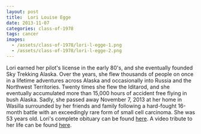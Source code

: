 ```yaml
---
layout: post
title:  Lori Louise Egge
date: 2013-11-07
categories: class-of-1978
tags: cancer
images:
  - /assets/class-of-1978/lori-l-egge-1.png
  - /assets/class-of-1978/lori-l-egge-2.png
---
```

Lori earned her pilot's license in the early 80's, and she eventually founded Sky Trekking Alaska.  Over the years, she flew thousands of people on once in a lifetime adventures across Alaska and occasionally into Russia and the Northwest Territories. Twenty times she flew the Iditarod, and she eventually accumulated more than 15,000 hours of accident free flying in bush Alaska.  Sadly, she passed away November 7, 2013 at her home in Wasilla surrounded by her friends and family following a hard-fought 16-month battle with an exceedingly rare form of small cell carcinoma. She was 53 years old.  Lori's complete obituary can be found [here](http://tinyurl.com/oalnqdg).  A video tribute to her life can be found [here](https://vimeo.com/82436756).
